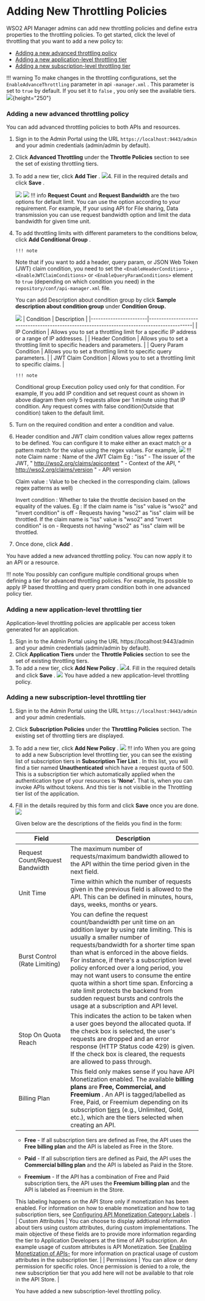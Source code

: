 # Adding New Throttling Policies

WSO2 API Manager admins can add new throttling policies and define extra properties to the throttling policies. To get started, click the level of throttling that you want to add a new policy to:

-   [Adding a new advanced throttling policy](#AddingNewThrottlingPolicies-Addinganewadvancedthrottlingpolicy)
-   [Adding a new application-level throttling tier](#AddingNewThrottlingPolicies-Addinganewapplication-levelthrottlingtier)
-   [Adding a new subscription-level throttling tier](#AddingNewThrottlingPolicies-Addinganewsubscription-levelthrottlingtier)

!!! warning
To make changes in the throttling configurations, set the `EnableAdvanceThrottling` parameter in api `-manager.xml` . This parameter is set to `true` by default. If you set it to `false` , you only see the available tiers.
![]({{base_path}}/assets/attachments/50518321/59575603.png){height="250"}


### Adding a new advanced throttling policy

You can add advanced throttling policies to both APIs and resources.

1.  Sign in to the Admin Portal using the URL `https://localhost:9443/admin` and your admin credentials (admin/admin by default).
2.  Click **Advanced Throttling** under the **Throttle Policies** section to see the set of existing throttling tiers.
3.  To add a new tier, click **Add Tier** .
    ![]({{base_path}}/assets/attachments/103334984/103334995.png)4.  Fill in the required details and click **Save** .

    ![]({{base_path}}/assets/attachments/103334984/103334994.png)
    ![]({{base_path}}/assets/attachments/103334984/103334986.png)
        !!! info
    **Request Count** and **Request Bandwidth** are the two options for default limit. You can use the option according to your requirement. For example, If your using API for File sharing, Data transmission you can use request bandwidth option and limit the data bandwidth for given time unit.


5.  To add throttling limits with different parameters to the conditions below, click **Add Conditional Group** .

        !!! note
    Note that if you want to add a header, query param, or JSON Web Token (JWT) claim condition, you need to set the `<EnableHeaderConditions>` , `<EnableJWTClaimConditions>` or `<EnableQueryParamConditions>` element to `true` (depending on which condition you need) in the `repository/conf/api-manager.xml` file.


    You can add Description about condition group by click **Sample description about condition group** under **Condition Group.**

    ![]({{base_path}}/assets/attachments/103334984/103334989.png)
    | Condition             | Description                                                                                |
    |-----------------------|--------------------------------------------------------------------------------------------|
    | IP Condition          | Allows you to set a throttling limit for a specific IP address or a range of IP addresses. |
    | Header Condition      | Allows you to set a throttling limit to specific headers and parameters.                   |
    | Query Param Condition | Allows you to set a throttling limit to specific query parameters.                         |
    | JWT Claim Condition   | Allows you to set a throttling limit to specific claims.                                   |

        !!! note
    Conditional group Execution policy used only for that condition. For example, If you add IP condition and set request count as shown in above diagram then only 5 requests allow per 1 minute using that IP condition. Any request comes with false condition(Outside that condition) taken to the default limit.


6.  Turn on the required condition and enter a condition and value.
7.  Header condition and JWT claim condition values allow regex patterns to be defined.
    You can configure it to make either an exact match or a pattern match for the value using the regex values. For example,
    ![]({{base_path}}/assets/attachments/103334984/103334988.png)
        !!! note
    Claim name : Name of the JWT Claim
    Eg : "iss" - The issuer of the JWT, " <http://wso2.org/claims/apicontext> " - Context of the API, " <http://wso2.org/claims/version> " - API version

    Claim value : Value to be checked in the corresponding claim. (allows regex patterns as well)

    Invert condition : Whether to take the throttle decision based on the equality of the values.
    Eg : If the claim name is "iss" value is "wso2" and "invert condition" is off - Requests having "wso2" as "iss" claim will be throttled.
    If the claim name is "iss" value is "wso2" and "invert condition" is on - Requests not having "wso2" as "iss" claim will be throttled.


8.  Once done, click **Add** .

You have added a new advanced throttling policy. You can now apply it to an API or a resource.

!!! note
You possibly can configure multiple conditional groups when defining a tier for advanced throttling policies. For example, Its possible to apply IP based throttling and query pram condition both in one advanced policy tier.


### Adding a new application-level throttling tier

Application-level throttling policies are applicable per access token generated for an application.

1.  Sign in to the Admin Portal using the URL https://localhost:9443/admin and your admin credentials (admin/admin by default).
2.  Click **Application Tiers** under the **Throttle Policies** section to see the set of existing throttling tiers.
3.  To add a new tier, click **Add New Policy** .
    ![]({{base_path}}/assets/attachments/103334984/103334993.png)4.  Fill in the required details and click **Save** .
    ![]({{base_path}}/assets/attachments/103334984/103334992.png)
You have added a new application-level throttling policy.

### Adding a new subscription-level throttling tier

1.  Sign in to the Admin Portal using the URL `https://localhost:9443/admin` and your admin credentials.
2.  Click **Subscription Policies** under the **Throttling Policies** section. The existing set of throttling tiers are displayed.
3.  To add a new tier, click **Add New Policy** .
    ![]({{base_path}}/assets/attachments/103334984/103334985.png)
        !!! info
    When you are going to add a new Subscription level throttling tier, you can see the existing list of subscription tiers in **Subscription Tier List** . In this list, you will find a tier named **Unauthenticated** which have a request quota of 500. This is a subscription tier which automatically applied when the authentication type of your resources is **'None'.** That is, when you can invoke APIs without tokens. And this tier is not visiblie in the Throttling tier list of the application.


4.  Fill in the details required by this form and click **Save** once you are done.
    ![]({{base_path}}/assets/attachments/103334984/103334990.png)

    Given below are the descriptions of the fields you find in the form:

    | Field                           | Description                                                                                                                                                                                                                                                                                                                                                                                                                                                                                                                   |
    |---------------------------------|-------------------------------------------------------------------------------------------------------------------------------------------------------------------------------------------------------------------------------------------------------------------------------------------------------------------------------------------------------------------------------------------------------------------------------------------------------------------------------------------------------------------------------|
    | Request Count/Request Bandwidth | The maximum number of requests/maximum bandwidth allowed to the API within the time period given in the next field.                                                                                                                                                                                                                                                                                                                                                                                                           |
    | Unit Time                       | Time within which the number of requests given in the previous field is allowed to the API. This can be defined in minutes, hours, days, weeks, months or years.                                                                                                                                                                                                                                                                                                                                                              |
    | Burst Control (Rate Limiting)   | You can define the request count/bandwidth per unit time on an addition layer by using rate limiting. This is usually a smaller number of requests/bandwidth for a shorter time span than what is enforced in the above fields. For instance, if there's a subscription level policy enforced over a long period, you may not want users to consume the entire quota within a short time span. Enforcing a rate limit protects the backend from sudden request bursts and controls the usage at a subscription and API level. |
    | Stop On Quota Reach             | This indicates the action to be taken when a user goes beyond the allocated quota. If the check box is selected, the user's requests are dropped and an error response (HTTP Status code 429) is given. If the check box is cleared, the requests are allowed to pass through.                                                                                                                                                                                                                                                |
    | Billing Plan                    | This field only makes sense if you have API Monetization enabled. The available **billing plans** are **Free, Commercial, and Freemium** . An API is tagged/labelled as Free, Paid, or Freemium depending on its subscription [tiers](https://docs.wso2.com/display/AM260/Key+Concepts#KeyConcepts-Throttlingtiers) (e.g., Unlimited, Gold, etc.), which are the tiers selected when creating an API.                                                                                                                         
      -   **Free** - If all subscription tiers are defined as Free, the API uses the **Free billing plan** and the API is labeled as Free in the Store.                                                                                                                                                                                                                                                                                                                                                                              
                                                                                                                                                                                                                                                                                                                                                                                                                                                                                                                                     
      -   **Paid** - If all subscription tiers are defined as Paid, the API uses the **Commercial billing plan** and the API is labeled as Paid in the Store.                                                                                                                                                                                                                                                                                                                                                                        
                                                                                                                                                                                                                                                                                                                                                                                                                                                                                                                                     
      -   **Freemium** - If the API has a combination of Free and Paid subscription tiers, the API uses the **Freemium billing plan** and the API is labeled as Freemium in the Store.                                                                                                                                                                                                                                                                                                                                               
                                                                                                                                                                                                                                                                                                                                                                                                                                                                                                                                     
      This labeling happens on the API Store only if monetization has been enabled. For information on how to enable monetization and how to tag subscription tiers, see [Configuring API Monetization Category Labels](https://docs.wso2.com/display/AM260/Configuring+API+Monetization+Category+Labels) .                                                                                                                                                                                                                          |
    | Custom Attributes               | You can choose to display addtional information about tiers using custom attributes, during custom implementations. The main objective of these fields are to provide more information regarding the tier to Application Developers at the time of API subscription. An example usage of custom attributes is API Monetization. See [Enabling Monetization of APIs-](https://docs.wso2.com/pages/viewpage.action?pageId=97564601) for more information on practical usage of custom attributes in the subscription tier.      |
    | Permissions                     | You can allow or deny permission for specific roles. Once permission is denied to a role, the new subscription tier that you add here will not be available to that role in the API Store.                                                                                                                                                                                                                                                                                                                                    |

    You have added a new subscription-level throttling policy.


